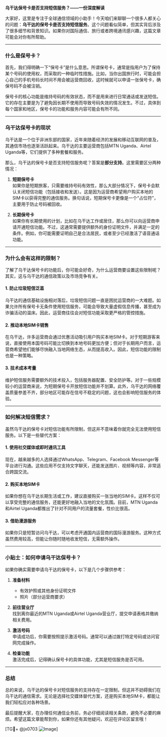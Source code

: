 **乌干达保号卡是否支持短信服务？——一份深度解读**

大家好，这里是专注于全球通信领域的小助手！今天咱们来聊聊一个很多人都关心的问题：**乌干达的保号卡是否支持短信服务**。这个问题看似简单，但其实背后涉及了很多细节和背景知识。如果你对国际通信、旅行或者跨境通讯感兴趣，这篇文章可能会对你有所帮助。

---

### 什么是保号卡？

首先，我们得明确一下“保号卡”是什么意思。所谓保号卡，通常是指用户为了保持某个号码的使用权，而采取的一种临时性措施。比如，当你出国旅行时，可能会担心自己的手机号码长时间不用会被运营商回收，这时候就可以申请一张保号卡，确保号码不会被注销。

保号卡的核心功能是维持号码的有效状态，而不是用来进行日常通话或发送短信。它的存在主要是为了避免因长期不使用而导致号码失效的情况发生。不过，具体到每个国家和地区，保号卡的功能和服务内容可能会有所不同。

---

### 乌干达保号卡的现状

乌干达是一个位于非洲东部的国家，近年来随着经济的发展和移动互联网的普及，其通信市场也逐渐活跃起来。乌干达的主要运营商包括MTN Uganda、Airtel Uganda等，它们提供了多种套餐和服务。

那么，乌干达的保号卡是否支持短信服务呢？答案是**部分支持**。这里需要区分两种情况：

1. **短期保号卡**  
   如果你是短期旅客，只需要维持号码有效性，那么大部分情况下，保号卡会默认关闭短信功能（包括接收和发送）。这是因为运营商希望用户购买本地的SIM卡以获得完整的通信服务。换句话说，短期保号卡更像是一个“占位符”，主要用于防止号码被回收。

2. **长期保号卡**  
   如果你有长期使用的计划，比如在乌干达工作或居住，那么你可以向运营商申请开通短信功能。不过，这通常需要提供额外的身份证明文件，并满足一定的条件。例如，你可能需要证明自己是合法居民，或者至少已经激活了语音通话功能。

---

### 为什么会有这样的限制？

了解了乌干达保号卡的功能后，你可能会好奇，为什么运营商要设置这些限制呢？其实，这与乌干达的通信政策以及市场竞争有关。

#### 1. 防止垃圾短信泛滥  
乌干达的通信基础设施相对落后，垃圾短信问题一直是困扰运营商的一大难题。如果允许所有保号卡无条件使用短信服务，可能会导致大量虚假信息传播，甚至成为诈骗活动的温床。因此，运营商往往会对短信功能采取更严格的管控措施。

#### 2. 推动本地SIM卡销售  
在乌干达，许多运营商会通过优惠活动吸引用户购买本地SIM卡。对于短期游客来说，直接使用本国号码可能比切换到本地号码更加方便；但对于长期用户而言，运营商希望他们能够尽快融入当地网络生态，从而提高收入。因此，短信功能的限制也是一种策略。

#### 3. 技术成本考量  
维护短信服务需要额外的技术投入，包括服务器配置、安全防护等。对于一些规模较小的运营商来说，为短期保号卡开放短信功能并不划算。此外，乌干达的网络覆盖质量参差不齐，部分地区可能存在信号不稳定的问题，这也会影响短信服务的体验。

---

### 如何解决短信需求？

虽然乌干达的保号卡对短信功能有所限制，但这并不意味着你就完全无法使用短信服务。以下是一些替代方案：

#### 1. 使用社交媒体或即时通讯工具  
现在，越来越多的人选择通过WhatsApp、Telegram、Facebook Messenger等平台进行沟通。这些应用不仅支持文字聊天，还能发送图片、视频等内容，非常适合跨国交流。

#### 2. 购买本地SIM卡  
如果你想在乌干达长期生活或工作，建议直接购买一张当地的SIM卡。这样不仅可以享受完整的通信服务，还能更好地融入当地的文化氛围。目前，MTN Uganda和Airtel Uganda都推出了针对不同用户的流量套餐，性价比很高。

#### 3. 借助漫游服务  
如果你只是短暂访问乌干达，可以考虑开通国内运营商的国际漫游服务。这种方式虽然费用较高，但能让你随时随地收发短信，无需额外操作。

---

### 小贴士：如何申请乌干达保号卡？

如果你确实需要申请乌干达的保号卡，以下是几个步骤供参考：

1. **准备材料**  
   - 有效护照或其他身份证明文件  
   - 照片（部分运营商要求）  

2. **前往营业厅**  
   找到离你最近的MTN Uganda或Airtel Uganda营业厅，提交申请表格并缴纳相关费用。

3. **激活号码**  
   申请成功后，你需要按照提示激活号码。通常可以通过拨打特定号码或访问官网完成操作。

4. **检查功能**  
   激活完成后，记得确认保号卡的具体功能，尤其是短信服务是否可用。

---

### 总结

总的来说，乌干达的保号卡对短信服务的支持存在一定限制，但这并不妨碍我们在乌干达的通信需求。无论是选择社交媒体替代方案，还是购买本地SIM卡，都能让我们轻松应对各种场景。

最后提醒大家，在办理任何通信业务前，务必仔细阅读相关条款，避免不必要的麻烦。希望这篇文章能帮到你，如果你还有其他疑问，欢迎在评论区留言哦！

[TG💪+ @jx0703 ![Image](https://github.com/user-attachments/assets/dbca1d08-cadb-493c-b0ec-ad6f7a83f270)]
